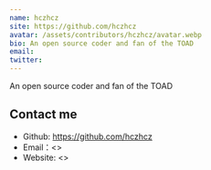 ```yaml
---
name: hczhcz
site: https://github.com/hczhcz
avatar: /assets/contributors/hczhcz/avatar.webp
bio: An open source coder and fan of the TOAD
email: 
twitter: 
---
```


An open source coder and fan of the TOAD

## Contact me

- Github: <https://github.com/hczhcz>
- Email：<>
- Website: <>
